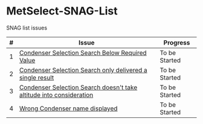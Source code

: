 # MetSelect-SNAG-List
SNAG list issues 

| # | Issue | Progress |
| --- |  ---  | ------ |
| 1 |[Condenser Selection Search Below Required Value](https://github.com/NicDup/MetSelect-SNAG-List/blob/master/SNAG_1.md)|  To be Started |
| 2 |[Condenser Selection Search only delivered a single result](https://github.com/NicDup/MetSelect-SNAG-List/blob/master/SNAG_2.md)|  To be Started |
| 3 |[Condenser Selection Search doesn't take altitude into consideration](https://github.com/NicDup/MetSelect-SNAG-List/blob/master/SNAG_3.md)|  To be Started |
| 4 |[Wrong Condenser name displayed](https://github.com/NicDup/MetSelect-SNAG-List/blob/master/SNAG_4.md)|  To be Started |
